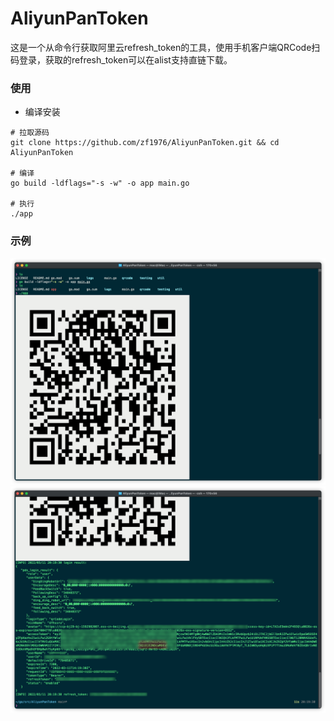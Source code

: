 # AliyunPanToken
这是一个从命令行获取阿里云refresh_token的工具，使用手机客户端QRCode扫码登录，获取的refresh_token可以在alist支持直链下载。

### 使用
- 编译安装
```shell
# 拉取源码
git clone https://github.com/zf1976/AliyunPanToken.git && cd AliyunPanToken

# 编译
go build -ldflags="-s -w" -o app main.go

# 执行
./app
```

### 示例

<img src="img/img1.png"/>
<img src="img/img2.png"/>
